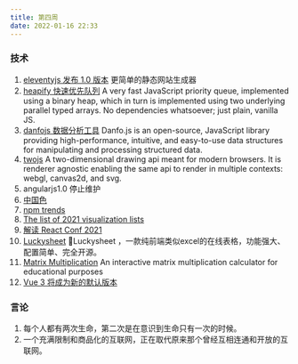 ```yaml
---
title: 第四周
date: 2022-01-16 22:33
---
```

### 技术
1. [eleventyjs 发布 1.0 版本](https://www.11ty.dev/)
    更简单的静态网站生成器
2. [heapify 快速优先队列](https://github.com/luciopaiva/heapify)
     A very fast JavaScript priority queue, implemented using a binary heap, which in turn is implemented using two underlying parallel typed arrays. No dependencies whatsoever; just plain, vanilla JS.
3. [danfojs 数据分析工具](https://danfo.jsdata.org/)
    Danfo.js is an open-source, JavaScript library providing high-performance, intuitive, and easy-to-use data structures for manipulating and processing structured data.
4. [twojs](https://github.com/jonobr1/two.js)
    A two-dimensional drawing api meant for modern browsers. It is renderer agnostic enabling the same api to render in multiple contexts: webgl, canvas2d, and svg.
5. angularjs1.0 停止维护
6. [中国色](http://zhongguose.com/)
7. [npm trends](https://www.npmtrends.com/)
8. [The list of 2021 visualization lists](https://www.maartenlambrechts.com/2021/12/29/the-list-of-2021-visualization-lists.html)
9. [解读 React Conf 2021](https://zhuanlan.zhihu.com/p/458279850)
10. [Luckysheet](https://github.com/mengshukeji/Luckysheet)
    🚀Luckysheet ，一款纯前端类似excel的在线表格，功能强大、配置简单、完全开源。
11. [Matrix Multiplication](https://github.com/staltz/matrixmultiplication.xyz)
     An interactive matrix multiplication calculator for educational purposes
12. [Vue 3 将成为新的默认版本](https://zhuanlan.zhihu.com/p/460055155)

### 言论
1. 每个人都有两次生命，第二次是在意识到生命只有一次的时候。
2. 一个充满限制和商品化的互联网，正在取代原来那个曾经互相连通和开放的互联网。

